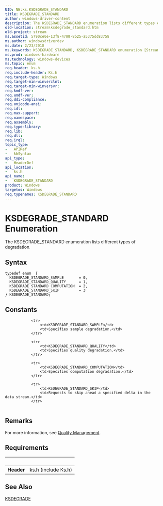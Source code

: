 ```yaml
---
UID: NE:ks.KSDEGRADE_STANDARD
title: KSDEGRADE_STANDARD
author: windows-driver-content
description: The KSDEGRADE_STANDARD enumeration lists different types of degradation.
old-location: stream\ksdegrade_standard.htm
old-project: stream
ms.assetid: 5790ce0e-13f8-4700-8b25-a5375dd83758
ms.author: windowsdriverdev
ms.date: 2/23/2018
ms.keywords: KSDEGRADE_STANDARD, KSDEGRADE_STANDARD enumeration [Streaming Media Devices], KSDEGRADE_STANDARD_COMPUTATION, KSDEGRADE_STANDARD_QUALITY, KSDEGRADE_STANDARD_SAMPLE, KSDEGRADE_STANDARD_SKIP, ks-struct_933ec08b-6ad6-47dc-8092-357d6bbe1c72.xml, ks/KSDEGRADE_STANDARD, ks/KSDEGRADE_STANDARD_COMPUTATION, ks/KSDEGRADE_STANDARD_QUALITY, ks/KSDEGRADE_STANDARD_SAMPLE, ks/KSDEGRADE_STANDARD_SKIP, stream.ksdegrade_standard
ms.prod: windows-hardware
ms.technology: windows-devices
ms.topic: enum
req.header: ks.h
req.include-header: Ks.h
req.target-type: Windows
req.target-min-winverclnt: 
req.target-min-winversvr: 
req.kmdf-ver: 
req.umdf-ver: 
req.ddi-compliance: 
req.unicode-ansi: 
req.idl: 
req.max-support: 
req.namespace: 
req.assembly: 
req.type-library: 
req.lib: 
req.dll: 
req.irql: 
topic_type:
-	APIRef
-	kbSyntax
api_type:
-	HeaderDef
api_location:
-	ks.h
api_name:
-	KSDEGRADE_STANDARD
product: Windows
targetos: Windows
req.typenames: KSDEGRADE_STANDARD
---
```


# KSDEGRADE_STANDARD Enumeration
The KSDEGRADE_STANDARD enumeration lists different types of degradation.

## Syntax
````
typedef enum  { 
  KSDEGRADE_STANDARD_SAMPLE       = 0,
  KSDEGRADE_STANDARD_QUALITY      = 1,
  KSDEGRADE_STANDARD_COMPUTATION  = 2,
  KSDEGRADE_STANDARD_SKIP         = 3
} KSDEGRADE_STANDARD;
````

## Constants

<table>
            
                <tr>
                    <td>KSDEGRADE_STANDARD_SAMPLE</td>
                    <td>Specifies sample degradation.</td>
                </tr>
            
                <tr>
                    <td>KSDEGRADE_STANDARD_QUALITY</td>
                    <td>Specifies quality degradation.</td>
                </tr>
            
                <tr>
                    <td>KSDEGRADE_STANDARD_COMPUTATION</td>
                    <td>Specifies computation degradation.</td>
                </tr>
            
                <tr>
                    <td>KSDEGRADE_STANDARD_SKIP</td>
                    <td>Requests to skip ahead a specified delta in the data stream.</td>
                </tr>
</table>

## Remarks

For more information, see <a href="https://msdn.microsoft.com/359e6e12-903f-4037-8f35-b090ce41f770">Quality Management</a>.

## Requirements
| &nbsp; | &nbsp; |
| ---- |:---- |
| **Header** | ks.h (include Ks.h) |

## See Also

<a href="https://msdn.microsoft.com/library/windows/hardware/ff561671">KSDEGRADE</a>